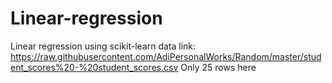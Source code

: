 # Linear-regression
Linear regression using scikit-learn
data link: https://raw.githubusercontent.com/AdiPersonalWorks/Random/master/student_scores%20-%20student_scores.csv
Only 25 rows here
